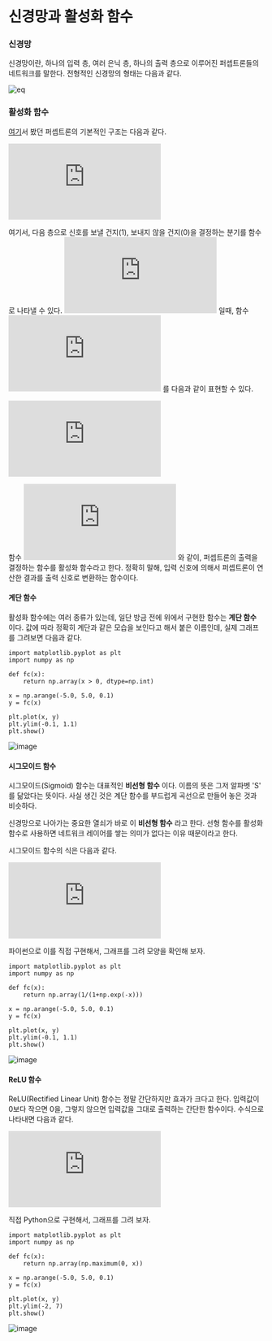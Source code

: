 # 신경망과 활성화 함수

### 신경망

신경망이란, 하나의 입력 층, 여러 은닉 층, 하나의 출력 층으로 이루어진 퍼셉트론들의 네트워크를 말한다. 전형적인 신경망의 형태는 다음과 같다.

![eq](https://github.com/NoNamedSelfDriveing/DeepLearningStudy/blob/master/Soomin/image/Network.png)

### 활성화 함수

[여기](https://github.com/NoNamedSelfDriveing/DeepLearningStudy/blob/master/Soomin/20170922_Perceptron.md)서 봤던 퍼셉트론의 기본적인 구조는 다음과 같다.

![eq](https://latex.codecogs.com/png.latex?Y%20%3D%20%5Cleft%5C%7B%5Cbegin%7Bmatrix%7D%200%20%5C%20%5C%20%5C%20%28w_1x_1&plus;w_2x_2&plus;b%20%5Cleq%200%29%5C%5C%201%20%5C%20%5C%20%5C%20%28w_1x_1&plus;w_2x_2&plus;b%20%3E%200%29%20%5Cend%7Bmatrix%7D%5Cright.)

여기서, 다음 층으로 신호를 보낼 건지(1), 보내지 않을 건지(0)을 결정하는 분기를 함수로 나타낼 수 있다. ![eq](https://latex.codecogs.com/png.latex?x%20%3D%20w_1x_1&plus;w_2x_2&plus;b) 일때, 함수 ![eq](https://latex.codecogs.com/png.latex?h%28x%29) 를 다음과 같이 표현할 수 있다.

![eq](https://latex.codecogs.com/png.latex?h%28x%29%20%3D%20%5Cleft%5C%7B%5Cbegin%7Bmatrix%7D%201%20%5C%20%5C%20%5C%20%28x%5Cleq%200%29%20%5C%5C%200%20%5C%20%5C%20%5C%20%28x%20%3E%201%29%20%5Cend%7Bmatrix%7D%5Cright.)

함수 ![eq](https://latex.codecogs.com/png.latex?h%28x%29) 와 같이, 퍼셉트론의 출력을 결정하는 함수를 활성화 함수라고 한다. 정확히 말해, 입력 신호에 의해서 퍼셉트론이 연산한 결과를 출력 신호로 변환하는 함수이다.

#### 계단 함수

활성화 함수에는 여러 종류가 있는데, 일단 방금 전에 위에서 구현한 함수는 __계단 함수__ 이다. 값에 따라 정확히 계단과 같은 모습을 보인다고 해서 붙은 이름인데, 실제 그래프를 그려보면 다음과 같다.

```
import matplotlib.pyplot as plt
import numpy as np

def fc(x):
    return np.array(x > 0, dtype=np.int)

x = np.arange(-5.0, 5.0, 0.1)
y = fc(x)

plt.plot(x, y)
plt.ylim(-0.1, 1.1)
plt.show()
```

![image](https://github.com/MagmaTart/DeepLearningStudy/blob/master/Soomin/image/stairs_function.PNG)

#### 시그모이드 함수

시그모이드(Sigmoid) 함수는 대표적인 __비선형 함수__ 이다. 이름의 뜻은 그저 알파벳 'S' 를 닮았다는 뜻이다. 사실 생긴 것은 계단 함수를 부드럽게 곡선으로 만들어 놓은 것과 비슷하다.

신경망으로 나아가는 중요한 열쇠가 바로 이 __비선형 함수__ 라고 한다. 선형 함수를 활성화 함수로 사용하면 네트워크 레이어를 쌓는 의미가 없다는 이유 때문이라고 한다.

시그모이드 함수의 식은 다음과 같다.

![eq](https://latex.codecogs.com/png.latex?h%28x%29%20%3D%20%5Cfrac%7B1%7D%7B1&plus;e%5E%7B-x%7D%7D)

파이썬으로 이를 직접 구현해서, 그래프를 그려 모양을 확인해 보자.

```
import matplotlib.pyplot as plt
import numpy as np

def fc(x):
    return np.array(1/(1+np.exp(-x)))

x = np.arange(-5.0, 5.0, 0.1)
y = fc(x)

plt.plot(x, y)
plt.ylim(-0.1, 1.1)
plt.show()
```

![image](https://github.com/MagmaTart/DeepLearningStudy/blob/master/Soomin/image/sigmoid_function.PNG)

#### ReLU 함수
ReLU(Rectified Linear Unit) 함수는 정말 간단하지만 효과가 크다고 한다. 입력값이 0보다 작으면 0을, 그렇지 않으면 입력값을 그대로 출력하는 간단한 함수이다. 수식으로 나타내면 다음과 같다.

![eq](https://latex.codecogs.com/png.latex?h%28x%29%20%3D%20%5Cleft%5C%7B%5Cbegin%7Bmatrix%7D%200%20%5C%20%5C%20%5C%20%28x%5Cleq%200%29%20%5C%5C%20x%20%5C%20%5C%20%5C%20%28x%20%3E%200%29%20%5Cend%7Bmatrix%7D%5Cright.)

직접 Python으로 구현해서, 그래프를 그려 보자.

```
import matplotlib.pyplot as plt
import numpy as np

def fc(x):
    return np.array(np.maximum(0, x))

x = np.arange(-5.0, 5.0, 0.1)
y = fc(x)

plt.plot(x, y)
plt.ylim(-2, 7)
plt.show()
```

![image](https://github.com/MagmaTart/DeepLearningStudy/blob/master/Soomin/image/ReLU_function.PNG)
